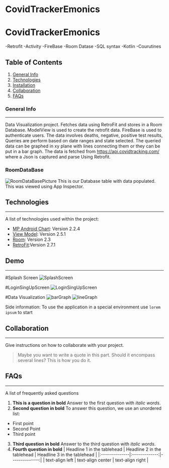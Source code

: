 # CovidTrackerEmonics
# CovidTrackerEmonics


  -Retrofit
  -Activity
  -FireBase
  -Room Datase
  -SQL syntax
  -Kotlin
  -Courutines
  


## Table of Contents
1. [General Info](#general-info)
2. [Technologies](#technologies)
3. [Installation](#installation)
4. [Collaboration](#collaboration)
5. [FAQs](#faqs)
### General Info
***

Data Visualization project.
Fetches data using RetroFit and stores in a Room Database.
ModelView is used to create the retrofit data.
FireBase is used to authenticate users.
The data involves deaths, negative, positive test results, Queries are perform based on date ranges and state selected. 
The queried data can be graphed in xy plane with lines connecting them or they can be put in a bar graph. 
The data is fetched from https://api.covidtracking.com/ where a Json is captured and parse Using Retrofit. 


### RoomDataBase
![RoomDataBasePicture](RoomDataBase.png)
This is our Database table with data populated. This was viewed using App Inspector. 


## Technologies
***
A list of technologies used within the project:
* [MP Android Chart](https://com.github.PhilJay:MPAndroidChart): Version 2.2.4 
* [View Model](https://androidx.lifecycle:lifecycle-viewmodel-ktx): Version 2.5.1
* [Room](https://androidx.room): Version 2.3
* [RetroFit](https://com.squareup.retrofit2:retrofit):Version 2.7.1 

## Demo
***
#Splash Screen
![SplashScreen](SplashScreen.png)

#LoginSingUpScreen
![LoginSingUpScreen](LoginSingUpScreen.png)

#Data Visualization
![barGraph](barGraph.png)
![lineGraph](graphLine.png)



Side information: To use the application in a special environment use ```lorem ipsum``` to start
## Collaboration
***
Give instructions on how to collaborate with your project.
> Maybe you want to write a quote in this part. 
> Should it encompass several lines?
> This is how you do it.
## FAQs
***
A list of frequently asked questions
1. **This is a question in bold**
Answer to the first question with _italic words_. 
2. __Second question in bold__ 
To answer this question, we use an unordered list:
* First point
* Second Point
* Third point
3. **Third question in bold**
Answer to the third question with *italic words*.
4. **Fourth question in bold**
| Headline 1 in the tablehead | Headline 2 in the tablehead | Headline 3 in the tablehead |
|:--------------|:-------------:|--------------:|
| text-align left | text-align center | text-align right |
